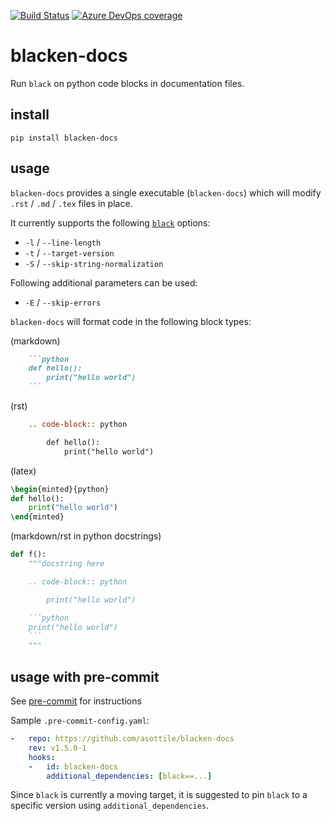 [![Build Status](https://dev.azure.com/asottile/asottile/_apis/build/status/asottile.blacken-docs?branchName=master)](https://dev.azure.com/asottile/asottile/_build/latest?definitionId=36&branchName=master)
[![Azure DevOps coverage](https://img.shields.io/azure-devops/coverage/asottile/asottile/36/master.svg)](https://dev.azure.com/asottile/asottile/_build/latest?definitionId=36&branchName=master)

blacken-docs
============

Run `black` on python code blocks in documentation files.

## install

`pip install blacken-docs`

## usage

`blacken-docs` provides a single executable (`blacken-docs`) which will modify
`.rst` / `.md` / `.tex` files in place.

It currently supports the following [`black`](https://github.com/psf/black)
options:

- `-l` / `--line-length`
- `-t` / `--target-version`
- `-S` / `--skip-string-normalization`

Following additional parameters can be used:

 - `-E` / `--skip-errors`

`blacken-docs` will format code in the following block types:

(markdown)
```markdown
    ```python
    def hello():
        print("hello world")
    ```
```

(rst)
```rst
    .. code-block:: python

        def hello():
            print("hello world")
```

(latex)
```latex
\begin{minted}{python}
def hello():
    print("hello world")
\end{minted}
```

(markdown/rst in python docstrings)
```python
def f():
    """docstring here

    .. code-block:: python

        print("hello world")

    ```python
    print("hello world")
    ```
    """
```

## usage with pre-commit

See [pre-commit](https://pre-commit.com) for instructions

Sample `.pre-commit-config.yaml`:


```yaml
-   repo: https://github.com/asottile/blacken-docs
    rev: v1.5.0-1
    hooks:
    -   id: blacken-docs
        additional_dependencies: [black==...]
```

Since `black` is currently a moving target, it is suggested to pin `black`
to a specific version using `additional_dependencies`.
